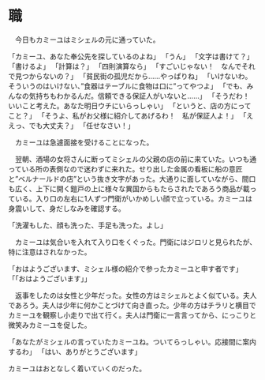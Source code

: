 # 職

　今日もカミーユはミシェルの元に通っていた。

「カミーユ、あなた奉公先を探しているのよね」
「うん」
「文字は書けて？」
「書けるよ」
「計算は？」
「四則演算なら」
「すごいじゃない！　なんでそれで見つからないの？」
「貧民街の孤児だから……やっぱりね」
「いけないわ。そういうのはいけない、”食器はテーブルに食物は口に”ってやつよ」
「でも、みんなの気持ちもわかるんだ。信頼できる保証人がいないと……」
「そうだわ！　いいこと考えた。あなた明日ウチにいらっしゃい」
「というと、店の方にってこと？」
「そうよ、私がお父様に紹介してあげるわ！　私が保証人よ！」
「ええっ、でも大丈夫？」
「任せなさい！」

　カミーユは急遽面接を受けることになった。



　翌朝、酒場の女将さんに断ってミシェルの父親の店の前に来ていた。いつも通っている所の表側なので迷わずに来れた。せり出した金属の看板に船の意匠と”ベルナールドの店”という抜き文字があった。大通りに面していながら、間口も広く、上下に開く鎧戸の上に様々な異国からもたらされたであろう商品が載っている。入り口の左右に1人ずつ門衛がいかめしい顔で立っている。カミーユは身震いして、身だしなみを確認する。

「洗濯もした、顔も洗った、手足も洗った。よし」

　カミーユは気合いを入れて入り口をくぐった。門衛にはジロリと見られたが、特に注意はされなかった。

「おはようございます、ミシェル様の紹介で参ったカミーユと申す者です」
「「おはようございます」」

　返事をしたのは女性と少年だった。女性の方はミシェルとよく似ている。夫人であろう。夫人は少年に何かことづけて向き直った。少年の方はチラリと横目でカミーユを観察し小走りで出て行く。夫人は門衛に一言言ってから、にっこりと微笑みカミーユを促した。

「あなたがミシェルの言っていたカミーユね。ついてらっしゃい。応接間に案内するわ」
「はい、ありがとうございます」

カミーユはおとなしく着いていくのだった。
